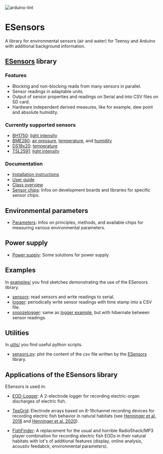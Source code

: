 ![arduino-lint](https://github.com/janscience/ESensors/actions/workflows/arduino-lint.yml/badge.svg)

# ESensors

A library for environmental sensors (air and water) for Teensy and
Arduino with additional background information.


## [ESensors](https://github.com/janscience/ESensors) library


### Features

- Blocking and non-blocking reads from many sensors in parallel.
- Sensor readings in adaptable units.
- Output of sensor properties and readings on Serial and into CSV files on SD card.
- Hardware independent derived measures, like for example, dew point and absolute humidity.

### Currently supported sensors

- [BH1750](docs/chips/bh1750.md): [light intensity](docs/parameters/light/md)
- [BME280](docs/chips/bme280.md): [air pressure](docs/parameters/airpressure.md), [temperature](docs/parameters/temperature.md), and [humidity](docs/parameters/humidity.md)
- [DS18x20](docs/chips/ds18x20.md): [temperature](docs/parameters/temperature.md)
- [TSL2591](docs/chips/tsl2591.md): [light intensity](docs/parameters/light/md)


### Documentation

- [Installation instructions](docs/install.md)
- [User guide](docs/userguide.md)
- [Class overview](docs/classes.md)
- [Sensor chips](docs/chips/): Infos on development boards and libraries for
  specific sensor chips.


## Environmental parameters

- [Parameters](docs/parameters/): Infos on principles, methods, and
  available chips for measuring various environmental parameters.


## Power supply

- [Power supply](docs/power/): Some solutions for power supply.


## Examples

In [examples/](examples) you find sketches demonstrating the use of
the ESensors library.

- [sensors](examples/sensors): read sensors and write readings to serial.
- [logger](examples/logger): periodically write sensor readings with time stamp into a CSV file.
- [snoozelogger](examples/snoozelogger): same as [logger example](examples/logger), but with hibernate between sensor readings.


## Utilities

In [utils/](utils) you find useful python scripts.

- [sensors.py](utils/sensors.py): plot the content of the csv file written by the [ESensors](doc/classes.md#esensors) library.


## Applications of the ESensors library

ESensors is used in:

- [EOD-Logger](https://github.com/janscience/EOD-Logger): A 2-electrode
  logger for recording electric-organ discharges of electric fish.

- [TeeGrid](https://github.com/janscience/TeeGrid): Electrode arrays
  based on 8-16channel recording devices for recording electric fish
  behavior in natural habitats (see [Henninger et
  al. 2018](https://doi.org/10.1523/JNEUROSCI.0350-18.2018) and
  [Henninger et al. 2020](https://doi.org/10.1242/jeb.206342)).

- [FishFinder](https://github.com/janscience/FishFinder): A
  replacement for the usual and horrible RadioShack/MP3 player
  combination for recording electric fish EODs in their natural
  habitats with lot's of additional features (display, online
  analysis, acoustiv feedabck, environmental parameters).
